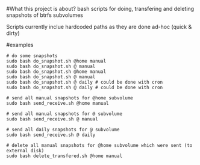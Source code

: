 #What this project is about?
bash scripts for doing, transfering and deleting snapshots of btrfs subvolumes

Scripts currently inclue hardcoded paths as they are done ad-hoc (quick & dirty)

#examples

    # do some snapshots
    sudo bash do_snapshot.sh @home manual
    sudo bash do_snapshot.sh @ manual
    sudo bash do_snapshot.sh @home manual
    sudo bash do_snapshot.sh @ manual
    sudo bash do_snapshot.sh @ daily # could be done with cron
    sudo bash do_snapshot.sh @ daily # could be done with cron

    # send all manual snapshots for @home subvolume
    sudo bash send_receive.sh @home manual

    # send all manual snapshots for @ subvolume
    sudo bash send_receive.sh @ manual

    # send all daily snapshots for @ subvolume
    sudo bash send_receive.sh @ daily

    # delete all manual snapshots for @home subvolume which were sent (to external disk)
    sudo bash delete_transfered.sh @home manual


